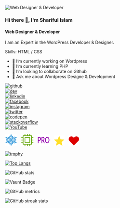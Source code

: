 
![Web Designer & Developer](https://pbs.twimg.com/profile_banners/789356726067695616/1663523717/600x200)

### Hi there 👋, I'm Shariful Islam
#### Web Designer & Developer


I am an Expert in the WordPress Developer & Designer.

Skills: HTML / CSS

- 🔭 I’m currently working on Wordpress 
- 🌱 I’m currently learning PHP 
- 👯 I’m looking to collaborate on Github 
- 💬 Ask me about Wordpress Designe & Development 


[<img src='https://cdn.jsdelivr.net/npm/simple-icons@3.0.1/icons/github.svg' alt='github' height='40'>](https://github.com/shariflock221b)  
[<img src='https://cdn.jsdelivr.net/npm/simple-icons@3.0.1/icons/dev-dot-to.svg' alt='dev' height='40'>](https://dev.to/shariful34d)  
[<img src='https://cdn.jsdelivr.net/npm/simple-icons@3.0.1/icons/linkedin.svg' alt='linkedin' height='40'>](https://www.linkedin.com/in/sharifulislam34/)  
[<img src='https://cdn.jsdelivr.net/npm/simple-icons@3.0.1/icons/facebook.svg' alt='facebook' height='40'>](https://www.facebook.com/shariful34)  
[<img src='https://cdn.jsdelivr.net/npm/simple-icons@3.0.1/icons/instagram.svg' alt='instagram' height='40'>](https://www.instagram.com/shariful34i/)  
[<img src='https://cdn.jsdelivr.net/npm/simple-icons@3.0.1/icons/twitter.svg' alt='twitter' height='40'>](https://twitter.com/shariful34t)  
[<img src='https://cdn.jsdelivr.net/npm/simple-icons@3.0.1/icons/codepen.svg' alt='codepen' height='40'>](https://codepen.io/shariful34)  
[<img src='https://cdn.jsdelivr.net/npm/simple-icons@3.0.1/icons/stackoverflow.svg' alt='stackoverflow' height='40'>](https://stackoverflow.com/users/shariful-islam)  
[<img src='https://cdn.jsdelivr.net/npm/simple-icons@3.0.1/icons/youtube.svg' alt='YouTube' height='40'>](https://www.youtube.com/channel/@shariful34y)   

<a href='https://archiveprogram.github.com/'><img src='https://raw.githubusercontent.com/acervenky/animated-github-badges/master/assets/acbadge.gif' width='40' height='40'></a> <a href='https://docs.github.com/en/developers'><img src='https://raw.githubusercontent.com/acervenky/animated-github-badges/master/assets/devbadge.gif' width='40' height='40'></a> <a href='https://github.com/pricing'><img src='https://raw.githubusercontent.com/acervenky/animated-github-badges/master/assets/pro.gif' width='40' height='40'></a> <a href='https://stars.github.com/'><img src='https://raw.githubusercontent.com/acervenky/animated-github-badges/master/assets/starbadge.gif' width='35' height='35'></a> <a href='https://docs.github.com/en/github/supporting-the-open-source-community-with-github-sponsors'><img src='https://raw.githubusercontent.com/acervenky/animated-github-badges/master/assets/sponsorbadge.gif' width='35' height='35'></a> 

[![trophy](https://github-profile-trophy.vercel.app/?username=shariflock221b)](https://github.com/ryo-ma/github-profile-trophy)

[![Top Langs](https://github-readme-stats.vercel.app/api/top-langs/?username=shariflock221b)](https://github.com/anuraghazra/github-readme-stats)

![GitHub stats](https://github-readme-stats.vercel.app/api?username=shariflock221b&show_icons=true&count_private=true)  

![Vaunt Badge](https://api.vaunt.dev/v1/github/entities/shariflock221b/contributions?format=svg&private=true)  

![GitHub metrics](https://metrics.lecoq.io/shariflock221b)  

![GitHub streak stats](https://streak-stats.demolab.com/?user=shariflock221b)  

